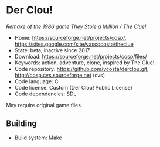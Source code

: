 # Der Clou!

_Remake of the 1986 game They Stole a Million / The Clue!._

- Home: https://sourceforge.net/projects/cosp/, https://sites.google.com/site/vascocosta/theclue
- State: beta, inactive since 2017
- Download: https://sourceforge.net/projects/cosp/files/
- Keywords: action, adventure, clone, inspired by The Clue!
- Code repository: https://github.com/vcosta/derclou.git, http://cosp.cvs.sourceforge.net (cvs)
- Code language: C
- Code license: Custom (Der Clou! Public License)
- Code dependencies: SDL

May require original game files.

## Building

- Build system: Make
